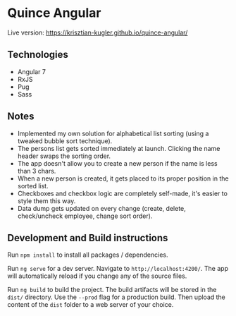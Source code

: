 # Quince Angular

Live version: https://krisztian-kugler.github.io/quince-angular/

## Technologies

* Angular 7
* RxJS
* Pug
* Sass

## Notes

* Implemented my own solution for alphabetical list sorting (using a tweaked bubble sort technique).
* The persons list gets sorted immediately at launch. Clicking the name header swaps the sorting order.
* The app doesn't allow you to create a new person if the name is less than 3 chars.
* When a new person is created, it gets placed to its proper position in the sorted list.
* Checkboxes and checkbox logic are completely self-made, it's easier to style them this way.
* Data dump gets updated on every change (create, delete, check/uncheck employee, change sort order).

## Development and Build instructions

Run `npm install` to install all packages / dependencies.

Run `ng serve` for a dev server. Navigate to `http://localhost:4200/`. The app will automatically reload if you change any of the source files.

Run `ng build` to build the project. The build artifacts will be stored in the `dist/` directory. Use the `--prod` flag for a production build. Then upload the content of the `dist` folder to a web server of your choice.
